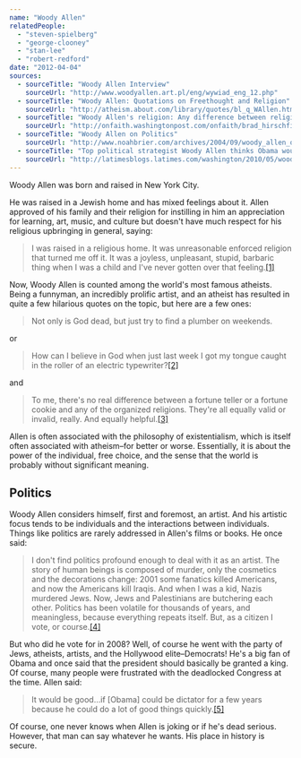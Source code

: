 ```yaml
---
name: "Woody Allen"
relatedPeople:
  - "steven-spielberg"
  - "george-clooney"
  - "stan-lee"
  - "robert-redford"
date: "2012-04-04"
sources:
  - sourceTitle: "Woody Allen Interview"
    sourceUrl: "http://www.woodyallen.art.pl/eng/wywiad_eng_12.php"
  - sourceTitle: "Woody Allen: Quotations on Freethought and Religion"
    sourceUrl: "http://atheism.about.com/library/quotes/bl_q_WAllen.htm"
  - sourceTitle: "Woody Allen's religion: Any difference between religious faith and fortune cookies?"
    sourceUrl: "http://onfaith.washingtonpost.com/onfaith/brad_hirschfield/2010/09/any_difference_between_religio.html#"
  - sourceTitle: "Woody Allen on Politics"
    sourceUrl: "http://www.noahbrier.com/archives/2004/09/woody_allen_on/"
  - sourceTitle: "Top political strategist Woody Allen thinks Obama would get much more done as dictator"
    sourceUrl: "http://latimesblogs.latimes.com/washington/2010/05/woody-allen-obama.html"
---
```


Woody Allen was born and raised in New York City.

He was raised in a Jewish home and has mixed feelings about it. Allen approved of his family and their religion for instilling in him an appreciation for learning, art, music, and culture but doesn't have much respect for his religious upbringing in general, saying:

>I was raised in a religious home. It was unreasonable enforced religion that turned me off it. It was a joyless, unpleasant, stupid, barbaric thing when I was a child and I've never gotten over that feeling.<a class="source-citation" href="http://www.woodyallen.art.pl/eng/wywiad_eng_12.php" title="Woody Allen Interview">[1]</a>

Now, Woody Allen is counted among the world's most famous atheists. Being a funnyman, an incredibly prolific artist, and an atheist has resulted in quite a few hilarious quotes on the topic, but here are a few ones:

>Not only is God dead, but just try to find a plumber on weekends.

or

>How can I believe in God when just last week I got my tongue caught in the roller of an electric typewriter?<a class="source-citation" href="http://atheism.about.com/library/quotes/bl_q_WAllen.htm" title="Woody Allen: Quotations on Freethought and Religion">[2]</a>

and

>To me, there's no real difference between a fortune teller or a fortune cookie and any of the organized religions. They're all equally valid or invalid, really. And equally helpful.<a class="source-citation" href="http://onfaith.washingtonpost.com/onfaith/brad_hirschfield/2010/09/any_difference_between_religio.html#" title="Woody Allen&apos;s religion: Any difference between religious faith and fortune cookies?">[3]</a>

Allen is often associated with the philosophy of existentialism, which is itself often associated with atheism–for better or worse. Essentially, it is about the power of the individual, free choice, and the sense that the world is probably without significant meaning.


## Politics

Woody Allen considers himself, first and foremost, an artist. And his artistic focus tends to be individuals and the interactions between individuals. Things like politics are rarely addressed in Allen's films or books. He once said:

>I don't find politics profound enough to deal with it as an artist. The story of human beings is composed of murder, only the cosmetics and the decorations change: 2001 some fanatics killed Americans, and now the Americans kill Iraqis. And when I was a kid, Nazis murdered Jews. Now, Jews and Palestinians are butchering each other. Politics has been volatile for thousands of years, and meaningless, because everything repeats itself. But, as a citizen I vote, or course.<a class="source-citation" href="http://www.noahbrier.com/archives/2004/09/woody_allen_on/" title="Woody Allen on Politics">[4]</a>

But who did he vote for in 2008? Well, of course he went with the party of Jews, atheists, artists, and the Hollywood elite–Democrats! He's a big fan of Obama and once said that the president should basically be granted a king. Of course, many people were frustrated with the deadlocked Congress at the time. Allen said:

>It would be good…if [Obama] could be dictator for a few years because he could do a lot of good things quickly.<a class="source-citation" href="http://latimesblogs.latimes.com/washington/2010/05/woody-allen-obama.html" title="Top political strategist Woody Allen thinks Obama would get much more done as dictator">[5]</a>

Of course, one never knows when Allen is joking or if he's dead serious. However, that man can say whatever he wants. His place in history is secure.
